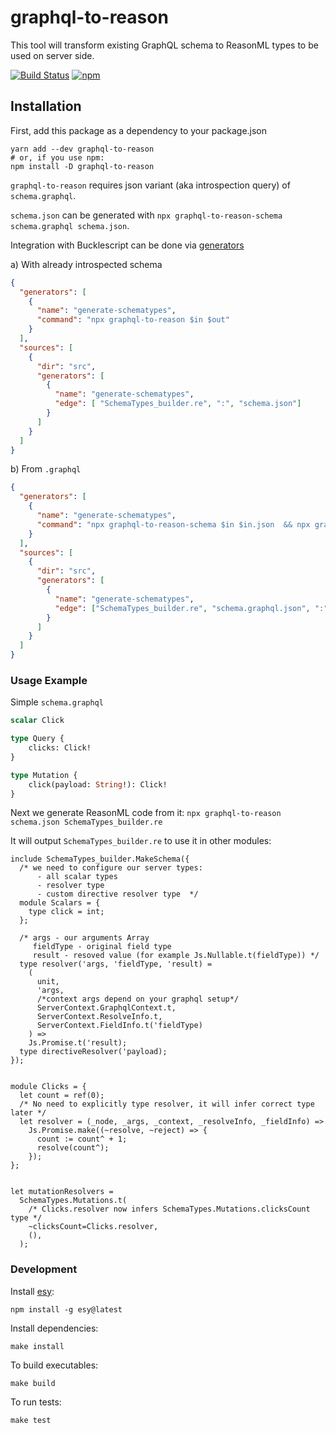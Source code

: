 # graphql-to-reason

This tool will transform existing GraphQL schema to ReasonML types to be used on server side.

[![Build Status](https://travis-ci.org/Coobaha/graphql-to-reason.svg?branch=master)](https://travis-ci.org/Coobaha/graphql-to-reason)
[![npm](https://img.shields.io/npm/v/graphql-to-reason.svg)](https://www.npmjs.com/package/graphql-to-reason)

## Installation
First, add this package as a dependency to your package.json
```
yarn add --dev graphql-to-reason
# or, if you use npm:
npm install -D graphql-to-reason
```

`graphql-to-reason` requires json variant (aka introspection query) of `schema.graphql`.

`schema.json` can be generated with `npx graphql-to-reason-schema schema.graphql schema.json`.

Integration with Bucklescript can be done via [generators](https://bucklescript.github.io/docs/en/build-advanced#customize-rules-generators-support)

a) With already introspected schema
```json
{
  "generators": [
    {
      "name": "generate-schematypes",
      "command": "npx graphql-to-reason $in $out"
    }
  ],
  "sources": [
    {
      "dir": "src",
      "generators": [
        {
          "name": "generate-schematypes",
          "edge": [ "SchemaTypes_builder.re", ":", "schema.json"]
        }
      ]
    }
  ]
}
```

b) From `.graphql`

```json
{
  "generators": [
    {
      "name": "generate-schematypes",
      "command": "npx graphql-to-reason-schema $in $in.json  && npx graphql-to-reason $in.json $out"
    }
  ],
  "sources": [
    {
      "dir": "src",
      "generators": [
        {
          "name": "generate-schematypes",
          "edge": ["SchemaTypes_builder.re", "schema.graphql.json", ":", "schema.graphql"]
        }
      ]
    }
  ]
}
```

### Usage Example 

Simple `schema.graphql`

```graphql
scalar Click

type Query {
    clicks: Click!
}

type Mutation {
    click(payload: String!): Click!
}
```

Next we generate ReasonML code from it:
`npx graphql-to-reason schema.json SchemaTypes_builder.re`

It will output `SchemaTypes_builder.re` to use it in other modules:
```reason
include SchemaTypes_builder.MakeSchema({
  /* we need to configure our server types:
      - all scalar types
      - resolver type
      - custom directive resolver type  */
  module Scalars = {
    type click = int;
  };

  /* args - our arguments Array
     fieldType - original field type
     result - resoved value (for example Js.Nullable.t(fieldType)) */
  type resolver('args, 'fieldType, 'result) =
    (
      unit,
      'args,
      /*context args depend on your graphql setup*/
      ServerContext.GraphqlContext.t,
      ServerContext.ResolveInfo.t,
      ServerContext.FieldInfo.t('fieldType)
    ) =>
    Js.Promise.t('result);
  type directiveResolver('payload);
});


module Clicks = {
  let count = ref(0);
  /* No need to explicitly type resolver, it will infer correct type later */
  let resolver = (_node, _args, _context, _resolveInfo, _fieldInfo) =>
    Js.Promise.make((~resolve, ~reject) => {
      count := count^ + 1;
      resolve(count^);
    });
};


let mutationResolvers =
  SchemaTypes.Mutations.t(
    /* Clicks.resolver now infers SchemaTypes.Mutations.clicksCount type */
    ~clicksCount=Clicks.resolver,
    (),
  );
```


### Development

Install [esy](https://github.com/esy/esy):

`npm install -g esy@latest`

Install dependencies:

`make install`

To build executables:

`make build`

To run tests:

`make test` 
